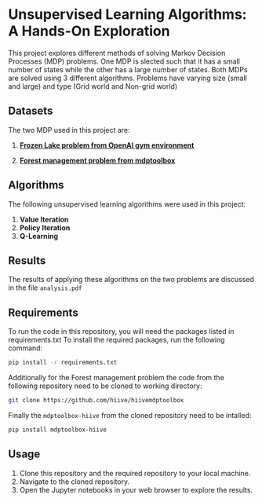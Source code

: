 # Unsupervised Learning Algorithms: A Hands-On Exploration

This project explores different methods of solving Markov Decision Processes (MDP) problems. One MDP is slected such that it has a small number of states while the other has a large number of states.
Both MDPs are solved using 3 different algorithms. 
Problems have varying size (small and large) and type (Grid world and Non-grid world)

## Datasets

The two MDP used in this project are:

1. **[Frozen Lake problem from OpenAI gym environment](https://gym.openai.com/envs/FrozenLake-v0)**

2. **[Forest management problem from mdptoolbox](https://gym.openai.com/envs/FrozenLake-v0)**
## Algorithms

The following unsupervised learning algorithms were used in this project:

1. **Value Iteration**
2. **Policy Iteration**
3. **Q-Learning**


## Results

The results of applying these algorithms on the two problems are discussed in the file `analysis.pdf`

## Requirements

To run the code in this repository, you will need the packages listed in requirements.txt
To install the required packages, run the following command: 
```sh
pip install -r requirements.txt
```
Additionally for the Forest management problem  the code from the following repository need to be cloned to working directory:
```sh
git clone https://github.com/hiive/hiivemdptoolbox
```
Finally the `mdptoolbox-hiive` from the cloned repository need to be intalled:

```sh
pip install mdptoolbox-hiive
```
## Usage

1. Clone this repository and the required repository to your local machine.
2. Navigate to the cloned repository.
3. Open the Jupyter notebooks in your web browser to explore the results.

